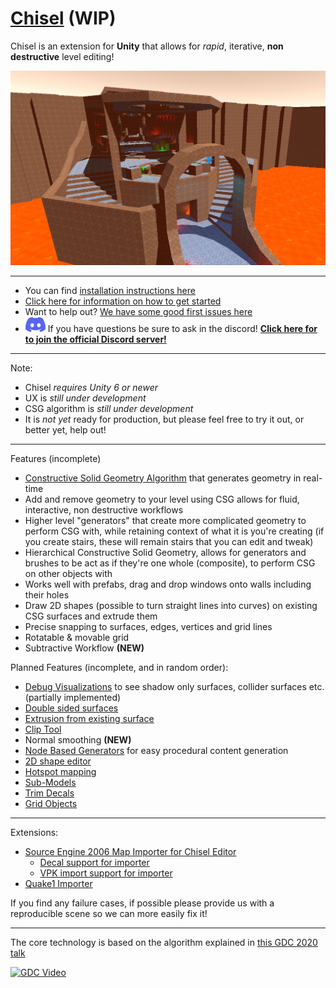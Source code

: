 # [Chisel](https://github.com/RadicalCSG/Chisel) (WIP)

Chisel is an extension for **Unity** that allows for _rapid_, iterative, **non destructive** level editing!

![Example](Documentation~/Images/chisel_example.png)

---
* You can find [installation instructions here](INSTALLATION.md)
* [Click here for information on how to get started](GETTING_STARTED.md)
* Want to help out? [We have some good first issues here](https://github.com/RadicalCSG/Chisel/labels/good%20first%20issue)
* ![Discord](Documentation~/Images/discord-mark-blue-small.png) If you have questions be sure to ask in the discord! **[Click here for to join the official Discord server!](https://discord.gg/zttNkPQ)**

---

Note:
- Chisel *requires Unity 6 or newer*
- UX is *still under development*
- CSG algorithm is *still under development*
- It is *not yet* ready for production, but please feel free to try it out, or better yet, help out!

---

Features (incomplete)
* [Constructive Solid Geometry Algorithm](http://www.youtube.com/watch?v=Iqmg4gblreo) that generates geometry in real-time
* Add and remove geometry to your level using CSG allows for fluid, interactive, non destructive workflows
* Higher level "generators" that create more complicated geometry to perform CSG with, while retaining context of what it is you're creating (if you create stairs, these will remain stairs that you can edit and tweak)
* Hierarchical Constructive Solid Geometry, allows for generators and brushes to be act as if they're one whole (composite), to perform CSG on other objects with
* Works well with prefabs, drag and drop windows onto walls including their holes
* Draw 2D shapes (possible to turn straight lines into curves) on existing CSG surfaces and extrude them
* Precise snapping to surfaces, edges, vertices and grid lines
* Rotatable & movable grid
* Subtractive Workflow **(NEW)**

Planned Features (incomplete, and in random order):
* [Debug Visualizations](https://github.com/RadicalCSG/Chisel.Prototype/issues/118) to see shadow only surfaces, collider surfaces etc.  (partially implemented)
* [Double sided surfaces](https://github.com/RadicalCSG/Chisel.Prototype/issues/226)
* [Extrusion from existing surface](https://github.com/RadicalCSG/Chisel.Prototype/issues/19)
* [Clip Tool](https://github.com/RadicalCSG/Chisel.Prototype/issues/15)
* Normal smoothing **(NEW)**
* [Node Based Generators](https://github.com/RadicalCSG/Chisel.Prototype/issues/94) for easy procedural content generation
* [2D shape editor](https://github.com/RadicalCSG/Chisel.Prototype/issues/260)
* [Hotspot mapping](https://github.com/RadicalCSG/Chisel.Prototype/issues/173)
* [Sub-Models](https://github.com/RadicalCSG/Chisel.Prototype/issues/259)
* [Trim Decals](https://github.com/RadicalCSG/Chisel.Prototype/issues/117)
* [Grid Objects](https://github.com/RadicalCSG/Chisel.Prototype/issues/121)

---
Extensions:
* [Source Engine 2006 Map Importer for Chisel Editor]( https://github.com/Henry00IS/Chisel.Import.Source)
  * [Decal support for importer](https://github.com/Henry00IS/Chisel.Decals)
  * [VPK import support for importer](https://github.com/nukeandbeans/com.chisel.import.source.vpktools)
* [Quake1 Importer](https://github.com/Quixotic7/Chisel.Import.Quake1)

If you find any failure cases, if possible please provide us with a reproducible scene so we can more easily fix it!

---
The core technology is based on the algorithm explained in [this GDC 2020 talk](http://www.youtube.com/watch?v=Iqmg4gblreo)

[![GDC Video](http://img.youtube.com/vi/Iqmg4gblreo/0.jpg)](http://www.youtube.com/watch?v=Iqmg4gblreo "Geometry in Milliseconds: Real-Time Constructive Solid Geometry")
